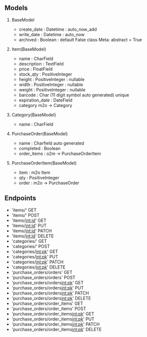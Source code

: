 ## Models

1. BaseModel
   - create_date : Datetime : auto_now_add 
   - write_date : Datetime : auto_now
   - archived : Boolean : default False
   class Meta:
      abstract = True
   
2. Item(BaseModel)
    - name : CharField
    - description : TextField
    - price : FloatField
    - stock_qty : PositiveInteger
    - height : PositiveInteger : nullable
    - width : PositiveInteger : nullable
    - weight : PositiveInteger : nullable
    - barcode : Char (11 digit symbol auto generated) unique
    - expiration_date : DateField
    - category m2o -> Category

3. Category(BaseModel)
   - name : CharField

4. PurchaseOrder(BaseModel)
   - name : Charfield auto generated
   - completed : Boolean
   - order_items : o2m -> PurchaseOrderItem

5. PurchaseOrderItem(BaseModel)
   - item : m2o Item
   - qty : PositiveInteger
   - order : m2o -> PurchaseOrder


## Endpoints

- 'items/' GET
- 'items/' POST
- 'items/<int:id>' GET
- 'items/<int:id>' PUT
- 'items/<int:id>' PATCH
- 'items/<int:id>' DELETE
- 'categories/' GET
- 'categories/' POST
- 'categories/<int:pk>' GET
- 'categories/<int:pk>' PUT
- 'categories/<int:pk>' PATCH
- 'categories/<int:pk>' DELETE
- 'purchase_orders/orders' GET
- 'purchase_orders/orders' POST
- 'purchase_orders/orders<int:pk>' GET
- 'purchase_orders/orders<int:pk>' PUT
- 'purchase_orders/orders<int:pk>' PATCH
- 'purchase_orders/orders<int:pk>' DELETE
- 'purchase_orders/order_items' GET
- 'purchase_orders/order_items' POST
- 'purchase_orders/order_items<int:pk>' GET
- 'purchase_orders/order_items<int:pk>' PUT
- 'purchase_orders/order_items<int:pk>' PATCH
- 'purchase_orders/order_items<int:pk>' DELETE



